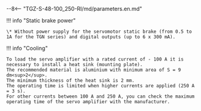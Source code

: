 --8<-- "TGZ-S-48-100_250-RI/md/parameters.en.md"

!!! info "Static brake power"

	\* Without power supply for the servomotor static brake (from 0.5 to 1A for the TGN series) and digital outputs (up to 6 x 300 mA).
	
!!! info "Cooling"

	To load the servo amplifier with a rated current of - 100 A it is necessary to install a heat sink (mounting plate).
	The recommended material is aluminium with minimum area of S = 9 dm<sup>2</sup>.
	The minimum thickness of the heat sink is 2 mm.
	The operating time is limited when higher currents are applied (250 A = 3 s).
	For other currents between 100 A and 250 A, you can check the maximum operating time of the servo amplifier with the manufacturer.
